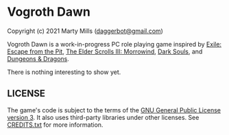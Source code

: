 # Vogroth Dawn

Copyright (c) 2021 Marty Mills (<daggerbot@gmail.com>)

Vogroth Dawn is a work-in-progress PC role playing game inspired by
[Exile: Escape from the Pit](http://spiderwebsoftware.com/exile/winexile.html),
[The Elder Scrolls III: Morrowind](https://elderscrolls.bethesda.net/morrowind/),
[Dark Souls](https://darksouls.fandom.com/wiki/Dark_Souls_Wiki),
and [Dungeons & Dragons](https://dnd.wizards.com/).

There is nothing interesting to show yet.

## LICENSE

The game's code is subject to the terms of the
[GNU General Public License version 3](LICENSE-GPL-3.0.txt).
It also uses third-party libraries under other licenses.
See [CREDITS.txt](CREDITS.txt) for more information.
